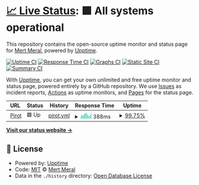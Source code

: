 # [📈 Live Status](https://mertmr.github.io/upptime-pirot): <!--live status--> **🟩 All systems operational**

This repository contains the open-source uptime monitor and status page for [Mert Meral](https://mertmr.github.io/upptime-pirot), powered by [Upptime](https://github.com/upptime/upptime).

[![Uptime CI](https://github.com/mertmr/upptime-pirot/workflows/Uptime%20CI/badge.svg)](https://github.com/mertmr/upptime-pirot/actions?query=workflow%3A%22Uptime+CI%22)
[![Response Time CI](https://github.com/mertmr/upptime-pirot/workflows/Response%20Time%20CI/badge.svg)](https://github.com/mertmr/upptime-pirot/actions?query=workflow%3A%22Response+Time+CI%22)
[![Graphs CI](https://github.com/mertmr/upptime-pirot/workflows/Graphs%20CI/badge.svg)](https://github.com/mertmr/upptime-pirot/actions?query=workflow%3A%22Graphs+CI%22)
[![Static Site CI](https://github.com/mertmr/upptime-pirot/workflows/Static%20Site%20CI/badge.svg)](https://github.com/mertmr/upptime-pirot/actions?query=workflow%3A%22Static+Site+CI%22)
[![Summary CI](https://github.com/mertmr/upptime-pirot/workflows/Summary%20CI/badge.svg)](https://github.com/mertmr/upptime-pirot/actions?query=workflow%3A%22Summary+CI%22)

With [Upptime](https://upptime.js.org), you can get your own unlimited and free uptime monitor and status page, powered entirely by a GitHub repository. We use [Issues](https://github.com/mertmr/upptime-pirot/issues) as incident reports, [Actions](https://github.com/mertmr/upptime-pirot/actions) as uptime monitors, and [Pages](https://mertmr.github.io/upptime-pirot) for the status page.

<!--start: status pages-->
<!-- This summary is generated by Upptime (https://github.com/upptime/upptime) -->
<!-- Do not edit this manually, your changes will be overwritten -->
<!-- prettier-ignore -->
| URL | Status | History | Response Time | Uptime |
| --- | ------ | ------- | ------------- | ------ |
| <img alt="" src="https://icons.duckduckgo.com/ip3/pirot.io.ico" height="13"> [Pirot](https://pirot.io/management/health) | 🟩 Up | [pirot.yml](https://github.com/mertmr/upptime-pirot/commits/HEAD/history/pirot.yml) | <details><summary><img alt="Response time graph" src="./graphs/pirot/response-time-week.png" height="20"> 388ms</summary><br><a href="https://mertmr.github.io/upptime-pirot/history/pirot"><img alt="Response time 670" src="https://img.shields.io/endpoint?url=https%3A%2F%2Fraw.githubusercontent.com%2Fmertmr%2Fupptime-pirot%2FHEAD%2Fapi%2Fpirot%2Fresponse-time.json"></a><br><a href="https://mertmr.github.io/upptime-pirot/history/pirot"><img alt="24-hour response time 622" src="https://img.shields.io/endpoint?url=https%3A%2F%2Fraw.githubusercontent.com%2Fmertmr%2Fupptime-pirot%2FHEAD%2Fapi%2Fpirot%2Fresponse-time-day.json"></a><br><a href="https://mertmr.github.io/upptime-pirot/history/pirot"><img alt="7-day response time 388" src="https://img.shields.io/endpoint?url=https%3A%2F%2Fraw.githubusercontent.com%2Fmertmr%2Fupptime-pirot%2FHEAD%2Fapi%2Fpirot%2Fresponse-time-week.json"></a><br><a href="https://mertmr.github.io/upptime-pirot/history/pirot"><img alt="30-day response time 511" src="https://img.shields.io/endpoint?url=https%3A%2F%2Fraw.githubusercontent.com%2Fmertmr%2Fupptime-pirot%2FHEAD%2Fapi%2Fpirot%2Fresponse-time-month.json"></a><br><a href="https://mertmr.github.io/upptime-pirot/history/pirot"><img alt="1-year response time 670" src="https://img.shields.io/endpoint?url=https%3A%2F%2Fraw.githubusercontent.com%2Fmertmr%2Fupptime-pirot%2FHEAD%2Fapi%2Fpirot%2Fresponse-time-year.json"></a></details> | <details><summary><a href="https://mertmr.github.io/upptime-pirot/history/pirot">99.75%</a></summary><a href="https://mertmr.github.io/upptime-pirot/history/pirot"><img alt="All-time uptime 98.81%" src="https://img.shields.io/endpoint?url=https%3A%2F%2Fraw.githubusercontent.com%2Fmertmr%2Fupptime-pirot%2FHEAD%2Fapi%2Fpirot%2Fuptime.json"></a><br><a href="https://mertmr.github.io/upptime-pirot/history/pirot"><img alt="24-hour uptime 100.00%" src="https://img.shields.io/endpoint?url=https%3A%2F%2Fraw.githubusercontent.com%2Fmertmr%2Fupptime-pirot%2FHEAD%2Fapi%2Fpirot%2Fuptime-day.json"></a><br><a href="https://mertmr.github.io/upptime-pirot/history/pirot"><img alt="7-day uptime 99.75%" src="https://img.shields.io/endpoint?url=https%3A%2F%2Fraw.githubusercontent.com%2Fmertmr%2Fupptime-pirot%2FHEAD%2Fapi%2Fpirot%2Fuptime-week.json"></a><br><a href="https://mertmr.github.io/upptime-pirot/history/pirot"><img alt="30-day uptime 98.01%" src="https://img.shields.io/endpoint?url=https%3A%2F%2Fraw.githubusercontent.com%2Fmertmr%2Fupptime-pirot%2FHEAD%2Fapi%2Fpirot%2Fuptime-month.json"></a><br><a href="https://mertmr.github.io/upptime-pirot/history/pirot"><img alt="1-year uptime 98.81%" src="https://img.shields.io/endpoint?url=https%3A%2F%2Fraw.githubusercontent.com%2Fmertmr%2Fupptime-pirot%2FHEAD%2Fapi%2Fpirot%2Fuptime-year.json"></a></details>

<!--end: status pages-->

[**Visit our status website →**](https://mertmr.github.io/upptime-pirot)

## 📄 License

- Powered by: [Upptime](https://github.com/upptime/upptime)
- Code: [MIT](./LICENSE) © [Mert Meral](https://mertmr.github.io/upptime-pirot)
- Data in the `./history` directory: [Open Database License](https://opendatacommons.org/licenses/odbl/1-0/)
